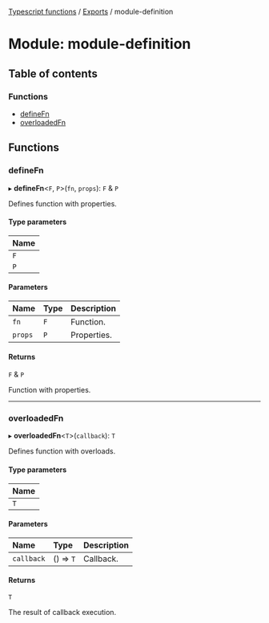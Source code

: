 [Typescript functions](../index.md) / [Exports](../modules.md) / module-definition

# Module: module-definition

## Table of contents

### Functions

- [defineFn](module_definition.md#definefn)
- [overloadedFn](module_definition.md#overloadedfn)

## Functions

### defineFn

▸ **defineFn**<`F`, `P`\>(`fn`, `props`): `F` & `P`

Defines function with properties.

#### Type parameters

| Name |
| :------ |
| `F` |
| `P` |

#### Parameters

| Name | Type | Description |
| :------ | :------ | :------ |
| `fn` | `F` | Function. |
| `props` | `P` | Properties. |

#### Returns

`F` & `P`

Function with properties.

___

### overloadedFn

▸ **overloadedFn**<`T`\>(`callback`): `T`

Defines function with overloads.

#### Type parameters

| Name |
| :------ |
| `T` |

#### Parameters

| Name | Type | Description |
| :------ | :------ | :------ |
| `callback` | () => `T` | Callback. |

#### Returns

`T`

The result of callback execution.
